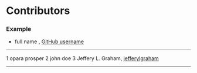 # Contributors

### Example

- full name , [GitHub username](link)

---

1 opara prosper
2 john doe
3 Jeffery L. Graham, [jefferylgraham](https://github.com/jefferylgraham)

---
